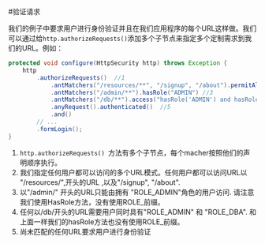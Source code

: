 #验证请求

我们的例子中要求用户进行身份验证并且在我们应用程序的每个URL这样做。我们可以通过给```http.authorizeRequests()```添加多个子节点来指定多个定制需求到我们的URL。例如：

```java
protected void configure(HttpSecurity http) throws Exception {
	http
		.authorizeRequests()  //1
			.antMatchers("/resources/**", "/signup", "/about").permitAll() //2
			.antMatchers("/admin/**").hasRole("ADMIN") //3
			.antMatchers("/db/**").access("hasRole('ADMIN') and hasRole('DBA')")            4
			.anyRequest().authenticated()  //5
			.and()
		// ...
		.formLogin();
}

```

1. ```http.authorizeRequests() ```方法有多个子节点，每个macher按照他们的声明顺序执行。
2. 我们指定任何用户都可以访问的多个URL模式。任何用户都可以访问URL以 "/resources/",开头的URL ,以及"/signup",  "/about".
3. 以"/admin/" 开头的URL只能由拥有 "ROLE_ADMIN"角色的用户访问. 请注意我们使用HasRole方法，没有使用ROLE_前缀。
4. 任何以/db/开头的URL需要用户同时具有"ROLE_ADMIN" 和 "ROLE_DBA". 和上面一样我们的hasRole方法也没有使用ROLE_前缀。
5. 尚未匹配的任何URL要求用户进行身份验证